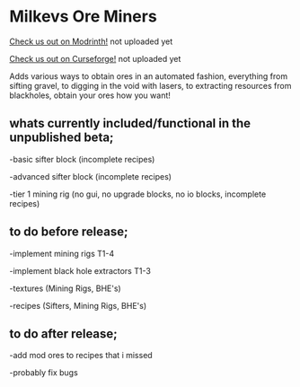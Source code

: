 # Milkevs Ore Miners

[Check us out on Modrinth!]() not uploaded yet

[Check us out on Curseforge!]() not uploaded yet

Adds various ways to obtain ores in an automated fashion, everything from sifting gravel, to digging in the void with lasers, to extracting resources from blackholes, obtain your ores how you want!

## whats currently included/functional in the unpublished beta;

   -basic sifter block (incomplete recipes)

   -advanced sifter block (incomplete recipes)

   -tier 1 mining rig (no gui, no upgrade blocks, no io blocks, incomplete recipes)

## to do before release;
   
   -implement mining rigs T1-4
   
   -implement black hole extractors T1-3
   
   -textures (Mining Rigs, BHE's)
   
   -recipes (Sifters, Mining Rigs, BHE's)


## to do after release;

   -add mod ores to recipes that i missed
   
   -probably fix bugs
